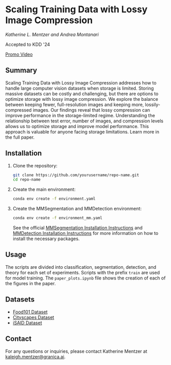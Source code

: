 # Scaling Training Data with Lossy Image Compression 
*Katherine L. Mentzer and Andrea Montanari*

Accepted to KDD '24

[Promo Video](https://www.youtube.com/watch?v=lnfAwDadx-8)

## Summary 
Scaling Training Data with Lossy Image Compression addresses how to handle large computer vision datasets when storage is limited. Storing massive datasets can be costly and challenging, but there are options to optimize storage with lossy image compression. We explore the balance between keeping fewer, full-resolution images and keeping more, lossily-compressed images. Our findings reveal that lossy compression can improve performance in the storage-limited regime. Understanding the relationship between test error, number of images, and compression levels allows us to optimize storage and improve model performance. This approach is valuable for anyone facing storage limitations. Learn more in the full paper.

## Installation

1. Clone the repository:
   ```bash
   git clone https://github.com/yourusername/repo-name.git
   cd repo-name
   ```

2. Create the main environment:
    ```bash
    conda env create -f environment.yaml
    ```

3. Create the MMSegmentation and MMDetection environment:
    ```bash
    conda env create -f environment_mm.yaml
    ```
    See the official [MMSegmentation Installation Instructions](https://mmsegmentation.readthedocs.io/en/latest/get_started.html) and [MMDetection Installation Instructions](https://mmdetection.readthedocs.io/en/latest/get_started.html) for more information on how to install the necessary packages. 

## Usage

The scripts are divided into classification, segmentation, detection, and theory for each set of experiments. Scripts with the prefix `train` are used for model training. The `paper_plots.ipynb` file shows the creation of each of the figures in the paper. 

## Datasets
- [Food101 Dataset](https://huggingface.co/datasets/ethz/food101)
- [Cityscapes Dataset](https://www.cityscapes-dataset.com/)
- [iSAID Dataset](https://captain-whu.github.io/iSAID/)

## Contact
For any questions or inquiries, please contact Katherine Mentzer at [kaleigh.mentzer@granica.ai](mailto:kaleigh.mentzer@granica.ai).